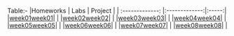 Table:-
|Homeworks  | Labs      | Project |
| :-------------: |:-------------:|:-----:|
|[week01](homework/week01)[week01](lab/week01)| |
|[week02](homework/week02)[week02](lab/week02)| |
|[week03](homework/week03)[week03](lab/week03)| |
|[week04](homework/week04)[week04](lab/week04)| |
|[week05](homework/week05)[week05](lab/week05)| |
|[week06](homework/week06)[week06](lab/week06)| |
|[week07](homework/week07)[week07](lab/week07)| |
|[week08](homework/week08)[week08](lab/week08)| |